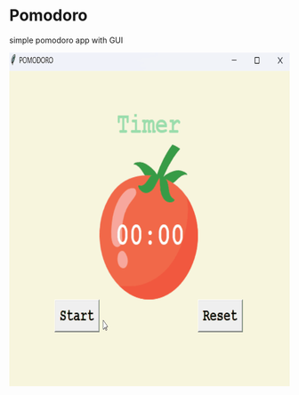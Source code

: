 # Pomodoro
simple pomodoro app with GUI

<img src="https://github.com/GeorgiyBereza/Pomodoro/blob/main/pomodoro.gif" width="600" height="600" />
